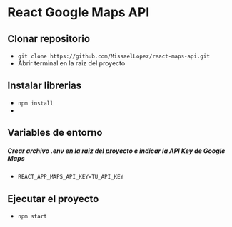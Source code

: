# React Google Maps API

## Clonar repositorio
- ```git clone https://github.com/MissaelLopez/react-maps-api.git```
- Abrir terminal en la raiz del proyecto 

## Instalar librerias
- ```npm install```
- 
## Variables de entorno
##### Crear archivo .env en la raiz del proyecto e indicar la API Key de Google Maps
- ```REACT_APP_MAPS_API_KEY=TU_API_KEY```

## Ejecutar el proyecto
- ```npm start```